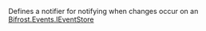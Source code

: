 Defines a notifier for notifying when changes occur on an [Bifrost.Events.IEventStore](Bifrost.Events.IEventStore)